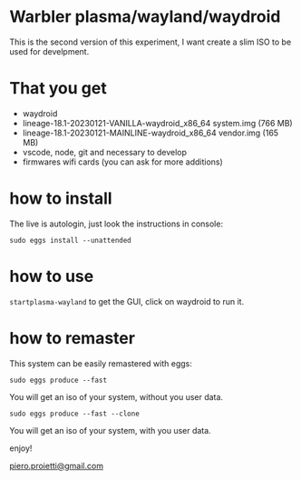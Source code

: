 # Warbler plasma/wayland/waydroid

This is the second version of this experiment, I want create a slim
ISO to be used for develpment.

# That you get

* waydroid
* lineage-18.1-20230121-VANILLA-waydroid_x86_64 system.img (766 MB)
* lineage-18.1-20230121-MAINLINE-waydroid_x86_64 vendor.img (165 MB)
* vscode, node, git and necessary to develop
* firmwares wifi cards (you can ask for more additions)

# how to install
The live is autologin, just look the instructions in console:

```sudo eggs install --unattended```

# how to use
```startplasma-wayland``` to get the GUI, click on waydroid to run it.

# how to remaster
This system can be easily remastered with eggs:

```sudo eggs produce --fast```

You will get an iso of your system, without you user data.

```sudo eggs produce --fast --clone```

You will get an iso of your system, with you user data.

enjoy!

piero.proietti@gmail.com
